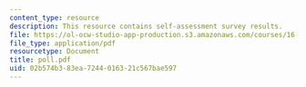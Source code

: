 ```yaml
---
content_type: resource
description: This resource contains self-assessment survey results.
file: https://ol-ocw-studio-app-production.s3.amazonaws.com/courses/16-01-unified-engineering-i-ii-iii-iv-fall-2005-spring-2006/02b574b383ea7244016321c567bae597_poll.pdf
file_type: application/pdf
resourcetype: Document
title: poll.pdf
uid: 02b574b3-83ea-7244-0163-21c567bae597
---
```

